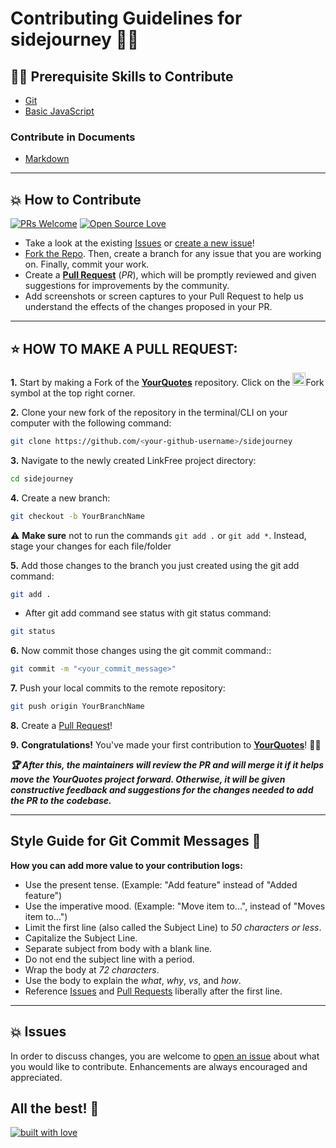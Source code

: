 # Contributing Guidelines for sidejourney 👨‍💻

## 👨‍💻 Prerequisite Skills to Contribute

- [Git](https://git-scm.com/)
- [Basic JavaScript](https://developer.mozilla.org/en-US/docs/Web/JavaScript)

### Contribute in Documents

- [Markdown](https://www.markdownguide.org/basic-syntax/)

---

## 💥 How to Contribute

[![PRs Welcome](https://img.shields.io/badge/PRs-welcome-brightgreen.svg?style=flat-square)](https://github.com/danishzayan/YourQuotes-App/pulls)
[![Open Source Love](https://badges.frapsoft.com/os/v1/open-source.png?v=103)](https://github.com/danishzayan/YourQuotes-App/)

- Take a look at the existing [Issues](https://github.com/goodmanslaugh/sidejourney/issues) or [create a new issue](https://github.com/goodmanslaugh/sidejourney/issues/new/choose)!
- [Fork the Repo](https://github.com/goodmanslaugh/sidejourney/fork). Then, create a branch for any issue that you are working on. Finally, commit your work.
- Create a **[Pull Request](https://github.com/goodmanslaugh/sidejourney/compare)** (_PR_), which will be promptly reviewed and given suggestions for improvements by the community.
- Add screenshots or screen captures to your Pull Request to help us understand the effects of the changes proposed in your PR.

---

## ⭐ HOW TO MAKE A PULL REQUEST:

**1.** Start by making a Fork of the [**YourQuotes**](https://github.com/goodmanslaugh/sidejourney) repository. Click on the <a href="https://github.com/goodmanslaugh/sidejourney/fork"><img src="https://i.imgur.com/G4z1kEe.png" height="21" width="21"></a>Fork symbol at the top right corner.

**2.** Clone your new fork of the repository in the terminal/CLI on your computer with the following command:

```bash
git clone https://github.com/<your-github-username>/sidejourney
```

**3.** Navigate to the newly created LinkFree project directory:

```bash
cd sidejourney
```

**4.** Create a new branch:

```bash
git checkout -b YourBranchName
```

⚠️ **Make sure** not to run the commands `git add .` or `git add *`. Instead, stage your changes for each file/folder

**5.** Add those changes to the branch you just created using the git add command:

```bash
git add .
```

- After git add command see status with git status command:

```bash
git status
```

**6.** Now commit those changes using the git commit command::

```bash
git commit -m "<your_commit_message>"
```

**7.** Push your local commits to the remote repository:

```bash
git push origin YourBranchName
```

**8.** Create a [Pull Request](https://help.github.com/en/github/collaborating-with-issues-and-pull-requests/creating-a-pull-request)!

**9.** **Congratulations!** You've made your first contribution to [**YourQuotes**](https://github.com/danishzayan/YourQuotes-App/graphs/contributors)! 🙌🏼

**_:trophy: After this, the maintainers will review the PR and will merge it if it helps move the YourQuotes project forward. Otherwise, it will be given constructive feedback and suggestions for the changes needed to add the PR to the codebase._**

---

## Style Guide for Git Commit Messages :memo:

**How you can add more value to your contribution logs:**

- Use the present tense. (Example: "Add feature" instead of "Added feature")
- Use the imperative mood. (Example: "Move item to...", instead of "Moves item to...")
- Limit the first line (also called the Subject Line) to _50 characters or less_.
- Capitalize the Subject Line.
- Separate subject from body with a blank line.
- Do not end the subject line with a period.
- Wrap the body at _72 characters_.
- Use the body to explain the _what_, _why_, _vs_, and _how_.
- Reference [Issues](https://github.com/danishzayan/YourQuotes-App/issues) and [Pull Requests](https://github.com/danishzayan/YourQuotes-App/pulls) liberally after the first line.

---

## 💥 Issues

In order to discuss changes, you are welcome to [open an issue](https://github.com/danishzayan/YourQuotes-App/issues/new/choose) about what you would like to contribute. Enhancements are always encouraged and appreciated.

## All the best! 🥇

[![built with love](https://forthebadge.com/images/badges/built-with-love.svg)](https://github.com/goodmanslaugh/sidejourney)

